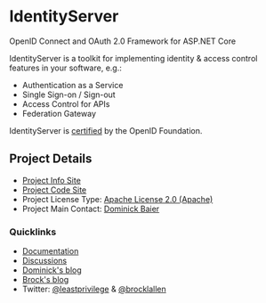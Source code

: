 # IdentityServer

OpenID Connect and OAuth 2.0 Framework for ASP.NET Core  

IdentityServer is a toolkit for implementing identity & access control features in your software, e.g.:

* Authentication as a Service
* Single Sign-on / Sign-out
* Access Control for APIs
* Federation Gateway

IdentityServer is [certified](https://openid.net/certification/) by the OpenID Foundation.

## Project Details

* [Project Info Site](https://identityserver.io)
* [Project Code Site](https://github.com/identityserver)
* Project License Type: [Apache License 2.0 (Apache)](https://github.com/IdentityServer/IdentityServer4/blob/master/LICENSE)
* Project Main Contact: [Dominick Baier](https://github.com/leastprivilege)

### Quicklinks

* [Documentation](https://identityserver4.readthedocs.io)
* [Discussions](https://github.com/identityserver/IdentityServer4/issues)
* [Dominick's blog](https://leastprivilege.com/)
* [Brock's blog](https://brockallen.com/)
* Twitter: [@leastprivilege](https://twitter.com/leastprivilege) & 
           [@brocklallen](https://twitter.com/brocklallen)

